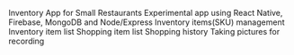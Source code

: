 Inventory App for Small Restaurants
Experimental app using React Native, Firebase, MongoDB and Node/Express
Inventory items(SKU) management
Inventory item list
Shopping item list
Shopping history
Taking pictures for recording
